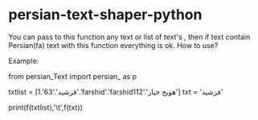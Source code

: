 # persian-text-shaper-python
You can pass to this function any text or list of text's , then if text contain Persian(fa) text with this function  everything is ok.
How to use?

Example:

from persian_Text import persian_ as p

txtlist = [1.'63'.'فرشید'.'farshid'.'farshid112'.'هویج خیار']
txt = 'فرشید'

print(f(txtlist),'\t',f(txt))

